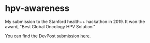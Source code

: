 # hpv-awareness
My submission to the Stanford health++ hackathon in 2019. It won the award, "Best Global Oncology HPV Solution."

You can find the DevPost submission [here](https://devpost.com/software/dr-go-ge5x8c).
